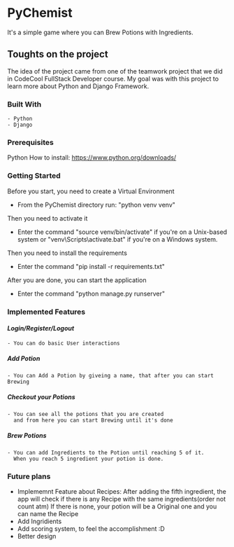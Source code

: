 # **PyChemist**

It's a simple game where you can Brew Potions with Ingredients.

## **Toughts on the project**

The idea of the project came from one of the teamwork project that we did in CodeCool FullStack Developer course.
My goal was with this project to learn more about Python and Django Framework.

### **Built With**

    - Python
    - Django

### **Prerequisites**

  Python
  How to install: https://www.python.org/downloads/


### **Getting Started**

Before you start, you need to create a Virtual Environment
  - From the PyChemist directory run: "python venv venv"
  
Then you need to activate it
  - Enter the command "source venv/bin/activate" if you're on a Unix-based system
    or "venv\Scripts\activate.bat" if you're on a Windows system.
  
Then you need to install the requirements
 -  Enter the command "pip install -r requirements.txt"
 
 After you are done, you can start the application
  - Enter the command "python manage.py runserver"
 

### **Implemented Features**


#### _**Login/Register/Logout**_

    - You can do basic User interactions

##### _**Add Potion**_

    - You can Add a Potion by giveing a name, that after you can start Brewing 

##### _**Checkout your Potions**_

    - You can see all the potions that you are created 
      and from here you can start Brewing until it's done

##### _**Brew Potions**_

    - You can add Ingredients to the Potion until reaching 5 of it.
      When you reach 5 ingredient your potion is done.
      
    
### **Future plans**

  - Implememnt Feature about Recipes:
    After adding the fifth ingredient, the app will check
    if there is any Recipe with the same ingredients(order not count atm)
    If there is none, your potion will be a Original one and you can name the Recipe
  - Add Ingridients
  - Add scoring system, to feel the accomplishment :D
  - Better design
   
